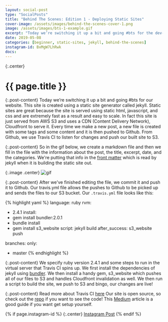```yaml
---
layout: social-post
type: "SocialPosts"
title: "Behind The Scenes: Edition 1 - Deploying Static Sites"
cover-image: /assets/images/behind-the-scenes-cover-1.png
image: /assets/images/bts-1-example.gif
excerpt: "Today we’re switching it up a bit and going #bts for the dev-diaries.com website."
date: 2019-05-08
categories: [beginner, static-sites, jekyll, behind-the-scenes]
instagram-id: BxMgW7LhRwk
docs: 
---
```

{:.center}
# {{ page.title }}

{:.post-content}
Today we’re switching it up a bit and going #bts for our website.
This site is created using a static site generator called jekyll. 
Static sites are great because the site is served using static html, javascript, 
and css and are extremely fast as a result and easy to scale. In fact 
this site is just served from AWS S3 and uses a CDN (Content Delivery Network), 
Cloudfront to serve it. Every time we make a new post, a new file is created 
with some tags and some content and it is then pushed to Github. From Github, 
we use Travis CI to listen for changes and push our built site to S3.

{:.post-content}
So in the gif below, we create a markdown file and then we fill in the file with 
the information about the post, the title, excerpt, date, and the categories.
We're putting that info in the <a href="https://jekyllrb.com/docs/front-matter/" target="_blank">front matter</a>
which is read by jekyll when it is building the static site out.

{:.image .center}
![gif]({{page.image}})

{:.post-content}
After we've finished editing the file, we commit it and push it to Github. Our travis.yml
file allows the pushes to Github to be picked up and sends the files to our S3 bucket.
Our `.travis.yml` file looks like this:

{% highlight yaml %}
language: ruby
rvm:
  - 2.4.1
install: 
  - gem install bundler:2.0.1
  - bundle install 
  - gem install s3_website
script: jekyll build
after_success: s3_website push

branches:
  only:
  - master
{% endhighlight %}

{:.post-content}
We specify ruby version 2.4.1 and some steps to run in the virtual server that Travis
CI spins up. We first install the dependencies of jekyll using <a href="https://bundler.io/" target="_blank">bundler</a>.
We then install a handy gem, s3_website which pushes all of our files to S3 and handles
Cloudfront invalidation as well. We then run a script to build the site, we push to S3 and bingo, our changes are live!

{:.post-content}
Read more about Travis CI <a href="https://docs.travis-ci.com/" target="_blank">here</a>
Our site is open source, so check out the <a href="http://github.com/dev-diaries/web" target="_blank">repo</a>
if you want to see the code! This <a href="https://medium.com/@michal.frystacky/static-site-github-to-s3-770953a90f67" target="_blank">Medium</a>
article is a good guide if you want get setup yourself.

{% if page.instagram-id %}
{:.center}
<a class="insta-link" href="https://www.instagram.com/p/{{page.instagram-id}}" target="_blank">Instagram Post</a>
{% endif %}
